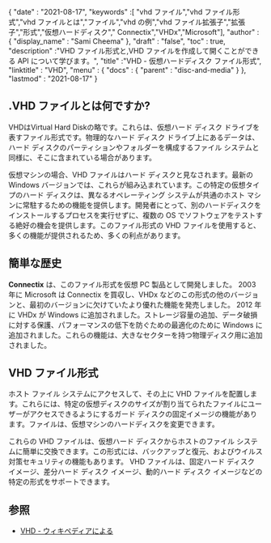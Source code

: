 {
  "date" : "2021-08-17",
  "keywords" :[ "vhd ファイル","vhd ファイル形式","vhd ファイルとは","ファイル","vhd の例","vhd ファイル拡張子","拡張子","形式","仮想ハードディスク"," Connectix","VHDx","Microsoft"],
  "author" : {
    "display_name" : "Sami Cheema"
},
  "draft" : "false",
   "toc" : true,
  "description" :"VHD ファイル形式と,VHD ファイルを作成して開くことができる API について学びます。",
  "title" :"VHD - 仮想ハードディスク ファイル形式",
  "linktitle" : "VHD",
  "menu" : {
    "docs" : {
      "parent" : "disc-and-media"
}
},
  "lastmod" : "2021-08-17"
}

## .VHD ファイルとは何ですか?

VHDはVirtual Hard Diskの略です。これらは、仮想ハード ディスク ドライブを表すファイル形式です。物理的なハード ディスク ドライブ上にあるデータは、ハード ディスクのパーティションやフォルダーを構成するファイル システムと同様に、そこに含まれている場合があります。

仮想マシンの場合、VHD ファイルはハード ディスクと見なされます。最新の Windows バージョンでは、これらが組み込まれています。この特定の仮想タイプのハード ディスクは、異なるオペレーティング システムが共通のホスト マシンに常駐するための機能を提供します。開発者にとって、別のハードディスクをインストールするプロセスを実行せずに、複数の OS でソフトウェアをテストする絶好の機会を提供します。このファイル形式の VHD ファイルを使用すると、多くの機能が提供されるため、多くの利点があります。


## 簡単な歴史 ##

**Connectix** は、このファイル形式を仮想 PC 製品として開発しました。 2003 年に Microsoft は Connectix を買収し、VHDx などのこの形式の他のバージョンと、最初のバージョンに欠けていたより優れた機能を発売しました。 2012 年に VHDx が Windows に追加されました。ストレージ容量の追加、データ破損に対する保護、パフォーマンスの低下を防ぐための最適化のために Windows に追加されました。これらの機能は、大きなセクターを持つ物理ディスク用に追加されました。

## VHD ファイル形式 ##

ホスト ファイル システムにアクセスして、その上に VHD ファイルを配置します。これらには、特定の仮想ディスクのサイズが割り当てられたファイルにユーザーがアクセスできるようにするガード ディスクの固定イメージの機能があります。ファイルは、仮想マシンのハードディスクを変更できます。

これらの VHD ファイルは、仮想ハード ディスクからホストのファイル システムに簡単に交換できます。この形式には、バックアップと復元、およびウイルス対策セキュリティの機能もあります。 VHD ファイルは、固定ハード ディスク イメージ、差分ハード ディスク イメージ、動的ハード ディスク イメージなどの特定の形式をサポートできます。


## 参照 ##

* [VHD - ウィキペディアによる](https://en.wikipedia.org/wiki/VHD_(file_format))


